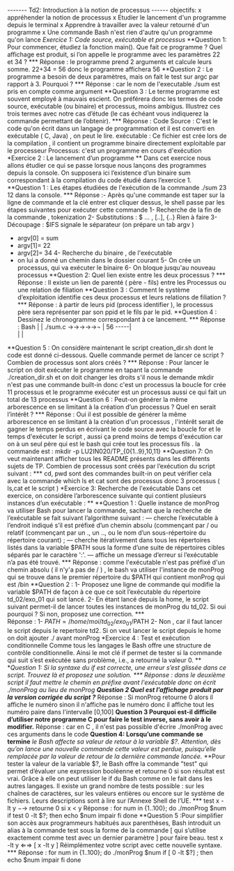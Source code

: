 ------- Td2: Introduction à la notion de processus ------
objectifs:
x appréhender la notion de processus
x Etudier le lancement d'un programme depuis le terminal
x Apprendre à travailler avec la valeur retourné d'un programme
x Une commande Bash n'est rien d'autre qu'un programme qu'on lance
*Exercice 1: Code source, exécutable et processus*
**Question 1:
Pour commencer, étudiez la fonction main(). Que fait ce programme ? Quel affichage est produit, si l’on
appelle le programme avec les paramètres 22 et 34 ? ***
Réponse : le programme prend 2 arguments et calcule leurs somme.
22+34 = 56  donc le programme affichera 56
**Question 2 :
Le programme a besoin de deux paramètres, mais on fait le test sur argc par rapport à 3. Pourquoi ? ***
Réponse : car le nom de l'executable ./sum est pris en compte comme argument
**Question 3 :
Le terme programme est souvent employé à mauvais escient. On préférera donc les termes de code source, exécutable (ou binaire) et processus, moins ambigus. Illustrez ces trois termes avec notre cas d’étude (le cas échéant vous indiquerez la commande permettant de l’obtenir). ***
Réponse :
Code Source : C'est le code qu'on écrit dans un langage de programmation et il est converti en exécutable ( C, Java) , on peut le lire.
exécutable : Ce fichier est crée lors de la compilation , il contient un programme binaire directement exploitable par le processeur
Processus: c'est un programme en cours d'exécution
*Exercice 2 : Le lancement d’un programme **
Dans cet exercice nous allons étudier ce qui se passe lorsque nous lançons des programmes depuis la
console. On supposera ici l’existence d’un binaire sum correspondant à la compilation du code étudié dans
l’exercice 1.
**Question 1 : Les étapes étudiées de l'exécution de la commande ./sum 23 12 dans la console. ***
Réponse :- Après qu'une commande est taper sur la ligne de commande et la clé entrer est cliquer dessus, le shell passe par les étapes suivantes  pour exécuter cette commande
1- Recherche de la fin de la commande , tokenization
2- Substitutions : $ ... , [..], {..} Rien à faire
3- Découpage : $IFS signale le séparateur (on prépare un tab argv )
   - argv[0] = sum
   - argv[1]= 22
   - argv[2]= 34
4- Recherche du binaire , de l'exécutable
   - on lui a donné un chemin dans le dossier courant
5- On crée un processus, qui va exécuter le binaire
6- On bloque jusqu'au nouveau processus
**Question 2: Quel lien existe entre les deux processus ? ***
Réponse : Il existe un lien de parenté ( père - fils) entre les Processus ou une relation de filiation
**Question 3 : Comment le système d’exploitation identifie ces deux processus et leurs relations de filiation ? ***
Réponse : à partir de leurs pid (process identifier ), le processus père sera représenter par son ppid et le fils par le pid.
**Question 4 : Dessinez le chronogramme correspondant à ce lancement. ***
Réponse :
    Bash
       |
       |
./sum.c →→→→→¬
             | 56
        -----|     
       |
       |  

 **Question 5 : On considère maintenant le script creation_dir.sh dont le code est donné ci-dessous. Quelle commande permet de lancer ce script ? Combien de processus sont alors créés ? ***
Réponse : Pour lancer le script on doit exécuter le programme en tapant la commande ./creation_dir.sh et on doit changer les droits s'il nous le demande
mkdir n'est pas une commande built-in donc c'est un processus
la boucle for crée 11 processus
et le programme exécuter est un processus aussi
ce qui fait un total de 13 processus
**Question 6 : Peut-on générer la même arborescence en se limitant à la création d’un processus ? Quel en serait
l’intérêt ? ***
Réponse : Oui il est possible de générer la même arborescence en se limitant à la création d'un processus , l'intérêt serait de gagner le temps perdus en écrivant le code source avec la boucle for et le temps d'exécuter le script , aussi ça prend moins de temps d'exécution car on à un seul père qui est le bash qui crée tout les processus fils .
la commande est : mkdir -p LU2IN020/TP_{0{1..9},10,11}
**Question 7: On veut maintenant afficher tous les README présents dans les différents sujets de TP. Combien de
processus sont créés par l’exécution du script suivant : ***
cd, pwd sont des commandes built-in on peut vérifier cela avec la commande which
ls et cat sont des processus
donc 3 processus ( ls,cat et le script )
*Exercice 3: Recherche de l'exécutable
Dans cet exercice, on considère l’arborescence suivante qui contient plusieurs instances d’un exécutable : **
**Question 1 :
Quelle instance de monProg va utiliser Bash pour lancer la commande, sachant que la recherche de
l’exécutable se fait suivant l’algorithme suivant :
— cherche l’exécutable à l’endroit indiqué s’il est préfixé d’un chemin absolu (commençant par / ou
relatif (commençant par un ., un .., ou le nom d’un sous-répertoire du répertoire courant) ;
— cherche itérativement dans tous les répertoires listés dans la variable $PATH sous la forme d’une suite
de répertoires cibles séparés par le caractère ':'.
— affiche un message d’erreur si l’exécutable n’a pas été trouvé. ***
Réponse : comme l'exécutable n'est pas préfixé d'un chemin absolu ( il n'y'a pas de / ) , le bash va utiliser l'instance de monProg qui se trouve dans le premier répertoire du $PATH qui contient monProg qui est /bin
**Question 2 :
1- Proposez une ligne de commande qui modifie la variable $PATH de façon à ce que ce soit l’exécutable du répertoire td_02/exo_01 qui soit lancé.
2- En étant lancé depuis la home, le script suivant permet-il de lancer toutes les instances de monProg du
td_02. Si oui pourquoi ? Si non, proposez une correction. ***   
Réponse :
1-  $PATH = /home/moi/td_02/exo_01/$PATH
2- Non , car il faut lancer le script depuis le repertoire td2.
Si on veut lancer le script depuis le home on doit ajouter ./ avant monProg
*Exercice 4 : Test et exécution conditionnelle
Comme tous les langages le Bash offre une structure de contrôle conditionnelle. Ainsi le mot clé if
permet de tester si la commande qui suit s’est exécutée sans problème, i.e., a retourné la valeur 0. **
**Question 1:  Si la syntaxe du if est correcte, une erreur s’est glissée dans ce script. Trouvez là et proposez une
solution. ***
Réponse : dans le deuxième script il faut mettre le chemin en préfixe avant l'exécutable donc on écrit ./monProg au lieu de monProg
**Question 2
Quel est l’affichage produit par la version corrigée du script ?***
Réponse : Si monProg retourne 0 alors il affiche le numéro sinon il n'affiche pas le numéro donc il affiche tout les numéro paire dans l'intervalle [0,100]
**Question 3
Pourquoi est-il difficile d’utiliser notre programme C pour faire le test inverse, sans avoir à le modifier.**
Réponse : car en C , il n'est pas possible d'écrire ./monProg avec ces arguments dans le code
**Question 4: Lorsqu’une commande se termine**
*le Bash affecte sa valeur de retour à la variable $?. Attention, dès
qu’on lance une nouvelle commande cette valeur est perdue, puisqu’elle remplacée par la valeur de retour de la dernière commande lancée.*
**Pour tester la valeur de la variable $?, le Bash offre la commande "test" qui permet d’évaluer une expression booléenne et retourne 0 si son résultat est vrai. Grâce à elle on peut utiliser le if du Bash comme
on le fait dans les autres langages.
Il existe un grand nombre de tests possible : sur les chaînes de caractères, sur les valeurs entières ou encore sur le système de fichiers. Leurs descriptions sont à lire sur l’Annexe Shell de l’UE. ***
test x -lt y −→ retourne 0 si x < y
Réponse :
for num in {1..100}; do
./monProg $num
if test 0 -lt $?;
then
   echo $num impair
fi
done
**Question 5 :Pour simplifier son accès aux programmeurs habitués aux parenthèses, Bash introduit un alias à la
commande test sous la forme de la commande [ qui s’utilise exactement comme test avec un dernier
paramètre ] pour faire beau.
test x -lt y ⇐⇒ [ x -lt y ]
Réimplémentez votre script avec cette nouvelle syntaxe. ***
Réponse :
for num in {1..100}; do
./monProg $num
if [ 0 -lt $?] ;
then
   echo $num impair
fi
done
